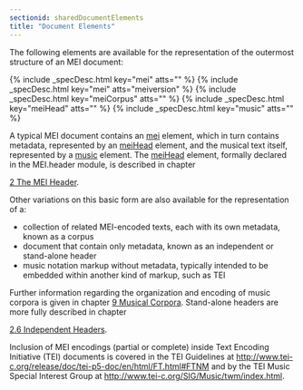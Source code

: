 ```yaml
---
sectionid: sharedDocumentElements
title: "Document Elements"
---
```




The following elements are available for the representation of the outermost structure
of
an MEI document:



{% include _specDesc.html key="mei" atts="" %}
{% include _specDesc.html key="mei" atts="meiversion" %}
{% include _specDesc.html key="meiCorpus" atts="" %}
{% include _specDesc.html key="meiHead" atts="" %}
{% include _specDesc.html key="music" atts="" %}



A typical MEI document contains an <a class="link_odd_elementSpec" href="/v3/elements/mei">mei</a> element, which in turn
contains metadata, represented by an 
<a class="link_odd_elementSpec" href="/v3/elements/meiHead">meiHead</a> element, and the musical
text itself, represented by a 
<a class="link_odd_elementSpec" href="/v3/elements/music">music</a> element. The 
<a class="link_odd_elementSpec" href="/v3/elements/meiHead">meiHead</a> element, formally declared in the MEI.header module, is described in chapter

<a class="link_ptr" title="The MEI Header" href="/v3/guidelines/header">2 The MEI Header</a>.

Other variations on this basic form are also available for the representation of a:


- collection of related MEI-encoded texts, each with its own metadata, known as a
corpus
- document that contain only metadata, known as an independent or stand-alone
header
- music notation markup without metadata, typically intended to be embedded within
another kind of markup, such as TEI

Further information regarding the organization and encoding of music corpora is given
in
chapter 
<a class="link_ptr" title="Musical Corpora" href="/v3/guidelines/corpus">9 Musical Corpora</a>. Stand-alone headers are more fully described in chapter

<a class="link_ptr" title="Independent Headers" href="/v3/guidelines/header#headerIndependentHeader">2.6 Independent Headers</a>.

Inclusion of MEI encodings (partial or complete) inside Text Encoding Initiative (TEI)
documents is covered in the TEI Guidelines at 
<a class="link_ref" href="http://www.tei-c.org/release/doc/tei-p5-doc/en/html/FT.html#FTNM">http://www.tei-c.org/release/doc/tei-p5-doc/en/html/FT.html#FTNM</a> and by the TEI
Music Special Interest Group at 
<a class="link_ref" href="http://www.tei-c.org/SIG/Music/twm/index.html">http://www.tei-c.org/SIG/Music/twm/index.html</a>.

